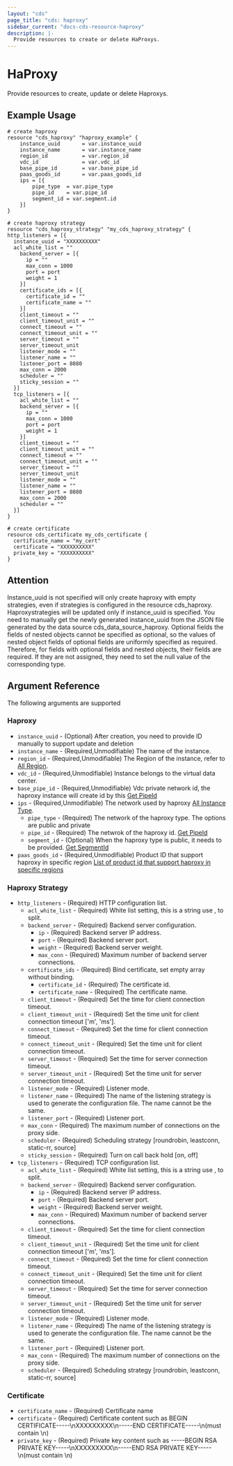 ```yaml
---
layout: "cds"
page_title: "cds: haproxy"
sidebar_current: "docs-cds-resource-haproxy"
description: |-
  Provide resources to create or delete HaProxys.
---
```


# HaProxy

Provide resources to create, update or delete Haproxys.

## Example Usage

```hcl
# create haproxy
resource "cds_haproxy" "haproxy_example" {
    instance_uuid       = var.instance_uuid
    instance_name       = var.instance_name
    region_id           = var.region_id
    vdc_id              = var.vdc_id
    base_pipe_id        = var.base_pipe_id
    paas_goods_id       = var.paas_goods_id
    ips = [{
        pipe_type  = var.pipe_type
        pipe_id    = var.pipe_id
        segment_id = var.segment.id
    }]
}

# create haproxy strategy
resource "cds_haproxy_strategy" "my_cds_haproxy_strategy" {
http_listeners = [{
  instance_uuid = "XXXXXXXXXX"
  acl_white_list = ""
    backend_server = [{
      ip = ""
      max_conn = 1000
      port = port
      weight = 1
    }]
    certificate_ids = [{
      certificate_id = ""
      certificate_name = ""
    }]
    client_timeout = ""
    client_timeout_unit = ""
    connect_timeout = ""
    connect_timeout_unit = ""
    server_timeout = ""
    server_timeout_unit
    listener_mode = ""
    listener_name = ""
    listener_port = 8080
    max_conn = 2000
    scheduler = ""
    sticky_session = ""
  }]
  tcp_listeners = [{
    acl_white_list = ""
    backend_server = [{
      ip = ""
      max_conn = 1000
      port = port
      weight = 1
    }]
    client_timeout = ""
    client_timeout_unit = ""
    connect_timeout = ""
    connect_timeout_unit = ""
    server_timeout = ""
    server_timeout_unit
    listener_mode = ""
    listener_name = ""
    listener_port = 8080
    max_conn = 2000
    scheduler = ""
  }] 
}

# create certificate
resource cds_certificate my_cds_certificate {
  certificate_name = "my_cert"
  certificate = "XXXXXXXXXX"
  private_key = "XXXXXXXXXX"
}
```

## Attention
Instance_uuid is not specified will only create haproxy with empty strategies, even if strategies is configured in the resource cds_haproxy.  
Haproxystrategies will be updated only if instance_uuid is specified.
You need to manually get the newly generated instance_uuid from the JSON file generated by the data source cds_data_source_haproxy.
Optional fields the fields of nested objects cannot be specified as optional, so the values of nested object fields of optional fields are uniformly specified as required. Therefore, for fields with optional fields and nested objects, their fields are required. If they are not assigned, they need to set the null value of the corresponding type.

## Argument Reference
The following arguments are supported
### Haproxy
* `instance_uuid` - (Optional) After creation, you need to provide ID manually to support update and deletion
* `instance_name` - (Required,Unmodifiable) The name of the instance.
* `region_id` - (Required,Unmodifiable) The Region of the instance, refer to [All Region](https://github.com/capitalonline/openapi/blob/master/%E8%B4%9F%E8%BD%BD%E5%9D%87%E8%A1%A1%E6%A6%82%E8%A7%88.md#1describezones).
* `vdc_id` - (Required,Unmodifiable) Instance belongs to the virtual data center.
* `base_pipe_id` - (Required,Unmodifiable) Vdc private network id, the haproxy instance will create id by this [Get PipeId](https://github.com/capitalonline/openapi/blob/master/%E9%A6%96%E4%BA%91OpenAPI(v1.2).md#1describevdc)
* `ips` - (Required,Unmodifiable) The network used by haproxy [All Instance Type](https://github.com/capitalonline/openapi/blob/master/%E9%A6%96%E4%BA%91OpenAPI(v1.2).md#%E4%B8%BB%E6%9C%BA%E7%B1%BB%E5%9E%8B).
  * `pipe_type` - (Required) The network of the haproxy type. The options are public and private
  * `pipe_id` - (Required) The netwrok of the haproxy id. [Get PipeId](https://github.com/capitalonline/openapi/blob/master/%E9%A6%96%E4%BA%91OpenAPI(v1.2).md#1describevdc)
  * `segment_id` - (Optional) When the haproxy type is public, it needs to be provided. [Get SegmentId](https://github.com/capitalonline/openapi/blob/master/%E9%A6%96%E4%BA%91OpenAPI(v1.2).md#1describevdc)
* `paas_goods_id` - (Required,Unmodifiable) Product ID that support haproxy in specific region [List of product id that support haproxy in specific regions](https://github.com/capitalonline/openapi/blob/master/%E8%B4%9F%E8%BD%BD%E5%9D%87%E8%A1%A1%E6%A6%82%E8%A7%88.md#1describezones)
### Haproxy Strategy
* `http_listeners` - (Required) HTTP configuration list.
  * `acl_white_list` - (Required) White list setting, this is a string use , to split.
  * `backend_server` - (Required) Backend server configuration.
    * `ip` - (Required) Backend server IP address.
    * `port` - (Required) Backend server port.
    * `weight` - (Required) Backend server weight.
    * `max_conn` - (Required) Maximum number of backend server connections.
  * `certificate_ids` - (Required) Bind certificate, set empty array without binding.
     * `certificate_id` - (Required) The certificate id.
     * `certificate_name` - (Required)  The certificate name.
   * `client_timeout` - (Required) Set the time for client connection timeout.
   * `client_timeout_unit` - (Required) Set the time unit for client connection timeout ['m', 'ms'].
   * `connect_timeout` - (Required) Set the time for client connection timeout.
   * `connect_timeout_unit` - (Required) Set the time unit for client connection timeout.
   * `server_timeout` - (Required) Set the time for server connection timeout.
   * `server_timeout_unit` - (Required) Set the time unit for server connection timeout.
   * `listener_mode` - (Required) Listener mode.
   * `listener_name` - (Required) The name of the listening strategy is used to generate the configuration file. The name cannot be the same.
   * `listener_port` - (Required) Listener port.
   * `max_conn` - (Required) The maximum number of connections on the proxy side.
   * `scheduler` - (Required) Scheduling strategy [roundrobin, leastconn, static-rr, source]
   * `sticky_session` - (Required) Turn on call back hold [on, off]
 * `tcp_listeners` - (Required) TCP configuration list.
   * `acl_white_list` - (Required) White list setting, this is a string use , to split.
   * `backend_server` - (Required) Backend server configuration.
     * `ip` - (Required) Backend server IP address.
     * `port` - (Required) Backend server port.
     * `weight` - (Required) Backend server weight.
     * `max_conn` - (Required) Maximum number of backend server connections.
   * `client_timeout` - (Required) Set the time for client connection timeout.
   * `client_timeout_unit` - (Required) Set the time unit for client connection timeout ['m', 'ms'].
   * `connect_timeout` - (Required) Set the time for client connection timeout.
   * `connect_timeout_unit` - (Required) Set the time unit for client connection timeout.
   * `server_timeout` - (Required) Set the time for server connection timeout.
   * `server_timeout_unit` - (Required) Set the time unit for server connection timeout.
   * `listener_mode` - (Required) Listener mode.
   * `listener_name` - (Required) The name of the listening strategy is used to generate the configuration file. The name cannot be the same.
   * `listener_port` - (Required) Listener port.
   * `max_conn` - (Required) The maximum number of connections on the proxy side.
   * `scheduler` - (Required) Scheduling strategy [roundrobin, leastconn, static-rr, source]
### Certificate
* `certificate_name` - (Required) Certificate name
* `certificate` - (Required) Certificate content such as BEGIN CERTIFICATE-----\nXXXXXXXXX\n-----END CERTIFICATE-----\n(must contain \n)
* `private_key` - (Required) Private key content such as -----BEGIN RSA PRIVATE KEY-----\nXXXXXXXXX\n-----END RSA PRIVATE KEY-----\n(must contain \n)